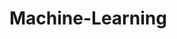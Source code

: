 # Machine-Learning
         
  
                 
                   
                           
             
